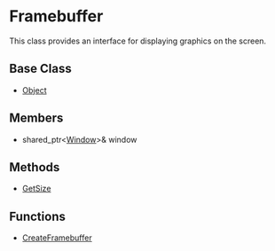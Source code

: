 # Framebuffer #
This class provides an interface for displaying graphics on the screen.
## Base Class
- [Object](API_Object)

## Members ##
- shared_ptr<[Window](CPP_Window.md)>& window

## Methods ##
- [GetSize](CPP_Framebuffer_GetSize.md)

## Functions ##
- [CreateFramebuffer](CPP_CreateFramebuffer.md)
